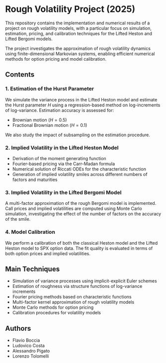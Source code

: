 # Rough Volatility Project (2025)

This repository contains the implementation and numerical results of a project on rough volatility models, with a particular focus on simulation, estimation, pricing, and calibration techniques for the Lifted Heston and Lifted Bergomi models.

The project investigates the approximation of rough volatility dynamics using finite-dimensional Markovian systems, enabling efficient numerical methods for option pricing and model calibration.

## Contents

### 1. Estimation of the Hurst Parameter

We simulate the variance process in the Lifted Heston model and estimate the Hurst parameter $H$ using a regression-based method on log-increments of log-variance. Estimation accuracy is assessed for:

- Brownian motion ($H = 0.5$)
- Fractional Brownian motion ($H = 0.1$)

We also study the impact of subsampling on the estimation procedure.

### 2. Implied Volatility in the Lifted Heston Model

- Derivation of the moment generating function
- Fourier-based pricing via the Carr-Madan formula
- Numerical solution of Riccati ODEs for the characteristic function
- Generation of implied volatility smiles across different numbers of factors and maturities

### 3. Implied Volatility in the Lifted Bergomi Model

A multi-factor approximation of the rough Bergomi model is implemented. Call prices and implied volatilities are computed using Monte Carlo simulation, investigating the effect of the number of factors on the accuracy of the smile.

### 4. Model Calibration

We perform a calibration of both the classical Heston model and the Lifted Heston model to SPX option data. The fit quality is evaluated in terms of both option prices and implied volatilities.

## Main Techniques

- Simulation of variance processes using implicit-explicit Euler schemes
- Estimation of roughness via structure functions of log-variance increments
- Fourier pricing methods based on characteristic functions
- Multi-factor kernel approximation of rough volatility models
- Monte Carlo methods for option pricing
- Calibration procedures for volatility models

## Authors

- Flavio Boccia  
- Ludovico Costa  
- Alessandro Pigato  
- Lorenzo Tolomelli
